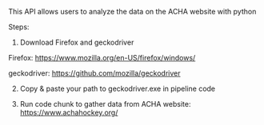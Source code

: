 This API allows users to analyze the data on the ACHA website with python

Steps:
1. Download Firefox and geckodriver

Firefox:
https://www.mozilla.org/en-US/firefox/windows/

geckodriver:
https://github.com/mozilla/geckodriver

2. Copy & paste your path to geckodriver.exe in pipeline code
   
3. Run code chunk to gather data from ACHA website: 
https://www.achahockey.org/
